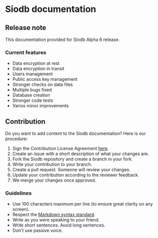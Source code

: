 # Siodb documentation

## Release note

This documentation provided for Siodb Alpha 6 release.

### Current features

- Data encryption at rest
- Data encryption in transit
- Users management
- Public access key management
- Stronger checks on data files
- Multiple bugs fixed
- Database creation
- Stronger code tests
- Varios minor improvements

## Contribution

Do you want to add content to the Siodb documentation? Here is our procedure:

1. Sign the Contribution License Agreement [here](https://cla-assistant.io/siodb/siodb).
2. Create an issue with a short description of what your changes are.
3. Fork the Siodb repository and create a branch in your fork.
4. Write your contribution to your branch.
5. Create a pull request. Someone will review your changes.
6. Update your contribution according to the reviewer feedback.
7. We merge your changes once approved.

### Guidelines

- Use 100 characters maximum per line (to ensure great clarity on any screen).
- Respect the [Markdown syntax standard](https://www.markdownguide.org/basic-syntax/).
- Write as you were speaking to your friend.
- Write short sentences. Avoid long sentences.
- Don't use passive voice.

